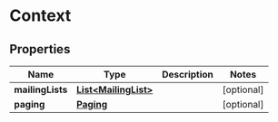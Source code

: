
# Context

## Properties
Name | Type | Description | Notes
------------ | ------------- | ------------- | -------------
**mailingLists** | [**List&lt;MailingList&gt;**](MailingList.md) |  |  [optional]
**paging** | [**Paging**](Paging.md) |  |  [optional]




